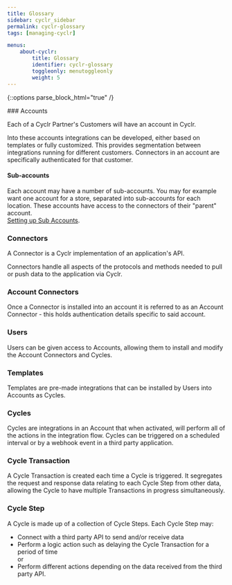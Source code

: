```yaml
---
title: Glossary
sidebar: cyclr_sidebar
permalink: cyclr-glossary
tags: [managing-cyclr]

menus:
    about-cyclr:
        title: Glossary
        identifier: cyclr-glossary
        toggleonly: menutoggleonly
        weight: 5
---
```

{::options parse_block_html="true" /}
<section class="card">
### Accounts

Each of a Cyclr Partner's Customers will have an account in Cyclr.

Into these accounts integrations can be developed, either based on templates or fully customized.  This provides segmentation between integrations running for different customers.  Connectors in an account are specifically authenticated for that customer.

#### Sub-accounts

Each account may have a number of sub-accounts.  You may for example want one account for a store, separated into sub-accounts for each location.  These accounts have access to the connectors of their "parent" account. <br>[Setting up Sub Accounts](/sub-accounts).

### Connectors

A Connector is a Cyclr implementation of an application's API. 

Connectors handle all aspects of the protocols and methods needed to pull or push data to the application via Cyclr.

### Account Connectors

Once a Connector is installed into an account it is referred to as an Account Connector - this holds authentication details specific to said account.

### Users

Users can be given access to Accounts, allowing them to install and modify the Account Connectors and Cycles.

### Templates

Templates are pre-made integrations that can be installed by Users into Accounts as Cycles.

### Cycles

Cycles are integrations in an Account that when activated, will perform all of the actions in the integration flow. Cycles can be triggered on a scheduled interval or by a webhook event in a third party application.

### Cycle Transaction

A Cycle Transaction is created each time a Cycle is triggered.  It segregates the request and response data relating to each Cycle Step from other data, allowing the Cycle to have multiple Transactions in progress simultaneously.

### Cycle Step

A Cycle is made up of a collection of Cycle Steps.  Each Cycle Step may:

* Connect with a third party API to send and/or receive data
* Perform a logic action such as delaying the Cycle Transaction for a period of time<br> 
or 
* Perform different actions depending on the data received from the third party API.

</section>
